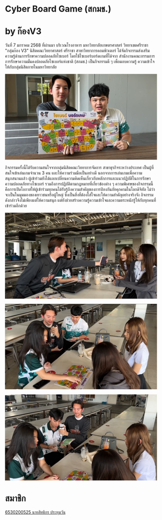 # Cyber Board Game (สกมช.)
# by ก๊องV3
วันที่ 7 มกราคม 2568 ที่ผ่านมา บริเวณโรงอาหาร มหาวิทยาลัยเกษตรศาสตร์ วิทยาเขตศรีราชา  
"กลุ่มก๊อง V3" นิสิตคณะวิทยาศาสตร์ ศรีราชา สาขาวิทยาการคอมพิวเตอร์ ได้จัดกิจกรรมส่งเสริมความรู้ด้านการรักษาความปลอดภัยไซเบอร์ โดยใช้ไซเบอร์บอร์ดเกมที่ได้จาก 
สำนักงานคณะกรรมการการรักษาความมั่นคงปลอดภัยไซเบอร์แห่งชาติ (สกมช.) เป็นกิจกรรมดี ๆ เพื่อมอบความรู้ ความเข้าใจให้กับกลุ่มนิสิตภายในมหาวิทยาลัย

![Atmosphere1](images/cyber4.png)

กิจกรรมครั้งนี้ได้รับความสนใจจากกลุ่มนิสิตคณะวิทยาการจัดการ สาขาธุรกิจระหว่างประเทศ เป็นผู้ที่สนใจเข้าเล่นเกมจำนวน 3 คน และให้ความร่วมมือเป็นอย่างดี นอกจากการเล่นเกมเพื่อความสนุกสนานแล้ว ผู้เข้าร่วมยังได้แลกเปลี่ยนความคิดเห็นเกี่ยวกับหลักการและแนวปฏิบัติในการรักษาความปลอดภัยทางไซเบอร์ รวมถึงการปฏิบัติตามกฎหมายที่เกี่ยวข้องต่าง ๆ
ความพิเศษของกิจกรรมนี้ คือการเปิดโอกาสให้ผู้เข้าร่วมทุกคนได้รับรู้ถึงความสำคัญของการป้องกันภัยคุกคามในโลกดิจิทัล ไม่ว่าจะเป็นในมุมมองของเยาวชนหรือผู้ใหญ่ ซึ่งเป็นสิ่งที่ต้องใส่ใจและให้ความสำคัญอย่างจริงจัง กิจกรรมดังกล่าวจึงไม่เพียงแต่ให้ความสนุก แต่ยังช่วยสร้างความรู้ความเข้าใจและความตระหนักรู้ให้กับทุกคนที่เข้าร่วมอีกด้วย

![Atmosphere2](images/cyber2.png)

![Atmosphere3](images/cyber1.png)

![Atmosphere4](images/cyber3.png)


# สมาชิก
[6530200525 นายสิทธิกร ประทุมวัน](https://github.com/6530200525/6530200525.github.io/blob/main/boardgame.md?plain=1)
